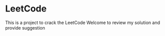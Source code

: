# LeetCode
 
This is a project to crack the LeetCode
Welcome to review my solution and provide suggestion 

